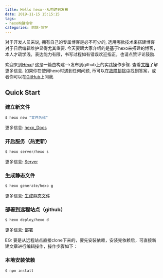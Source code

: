 ```yaml
---
title: Hello hexo--从构建到发布
date: 2019-11-15 15:15:15
tags: 
- hexo构建命令
categories: 前端-博客
---
```

对于开发人员来说, 拥有自己的专属博客是必不可少的, 选用哪款技术来搭建博客对于日后编辑维护显得尤其重要. 今天要跟大家介绍的是基于hexo来搭建的博客，本人才疏学浅，表达能力有限，书写过程如有错误欢迎指正，也请点赞评论鼓励.

欢迎来到[Hexo](https://hexo.io/)! 这是一篇由构建-->发布到github上的实践操作步骤. 查看[文档](https://hexo.io/docs/)了解更多信息. 如果你在使用hexo时遇到任何问题, 币可以在[故障排除中](https://hexo.io/docs/troubleshooting.html)找到答案，或者你可以在[GitHub](https://github.com/git-Where/hexo-bk/issues)上问我.

## Quick Start

### 建立新文件

``` bash
$ hexo new "文件名称"
```

更多信息: [hexo_Docs](https://hexo.io/docs/writing.html)

### 开启服务（热更新）
<!--more-->
``` bash
$ hexo server/hexo s
```

更多信息: [Server](https://hexo.io/docs/server.html)

### 生成静态文件

``` bash
$ hexo generate/hexo g
```

更多信息: [生成静态文件](https://hexo.io/docs/generating.html)

### 部署到远程站点（github）

``` bash
$ hexo deploy/hexo d
```

更多信息: [部署](https://hexo.io/docs/deployment.html)

EG:
要是从远程站点直接clone下来的，要先安装依赖，安装完依赖后，可直接新建文章进行编辑操作，操作步骤如下：

### 本地安装依赖

``` bash
$ npm install
```

